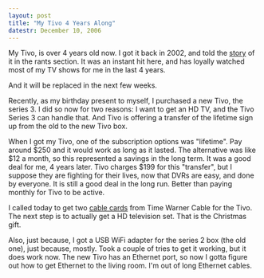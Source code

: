 ```yaml
---
layout: post
title: "My Tivo 4 Years Along"
datestr: December 10, 2006
---
```


My Tivo, is over 4 years old now.  I got it back in 2002, and told the <a href="http://www.munged.org/imho/tivo.html">story</a> of it in the rants section.  It was an instant hit here, and has loyally watched most of my TV shows for me in the last 4 years.

And it will be replaced in the next few weeks.

Recently, as my birthday present to myself, I purchased a new Tivo, the series 3.  I did so now for two reasons: I want to get an HD TV, and the Tivo Series 3 can handle that.  And Tivo is offering a transfer of the lifetime sign up from the old to the new Tivo box.

When I got my Tivo, one of the subscription options was "lifetime".  Pay around $250 and it would work as long as it lasted.  The alternative was like $12 a month, so this represented a savings in the long term.  It was a good deal for me, 4 years later.  Tivo charges $199 for this "transfer", but I suppose they are fighting for their lives, now that DVRs are easy, and done by everyone.  It is still a good deal in the long run.  Better than paying monthly for Tivo to be active.

I called today to get two <a href="http://en.wikipedia.org/wiki/Cable_card" title="Cable Card">cable cards</a> from Time Warner Cable for the Tivo.  The next step is to actually get a HD television set.  That is the Christmas gift.

Also, just because, I got a USB WiFi adapter for the series 2 box (the old one), just because,  mostly.  Took a couple of tries to get it working, but it does work now.  The new Tivo has an Ethernet port, so now I gotta figure out how to get Ethernet to the living room.  I'm out of long Ethernet cables.

